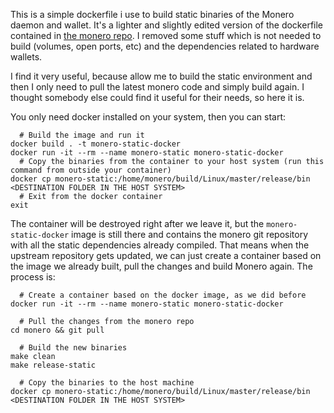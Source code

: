 This is a simple dockerfile i use to build static binaries of the Monero daemon and wallet. It's a lighter and slightly edited version of the dockerfile contained in [the monero repo](https://github.com/monero-project/monero/blob/master/Dockerfile). I removed some stuff which is not needed to build (volumes, open ports, etc) and the dependencies related to hardware wallets.

I find it very useful, because allow me to build the static environment and then I only need to pull the latest monero code and simply build again. I thought somebody else could find it useful for their needs, so here it is.

You only need docker installed on your system, then you can start:

```
  # Build the image and run it
docker build . -t monero-static-docker
docker run -it --rm --name monero-static monero-static-docker
  # Copy the binaries from the container to your host system (run this command from outside your container)
docker cp monero-static:/home/monero/build/Linux/master/release/bin <DESTINATION FOLDER IN THE HOST SYSTEM>
  # Exit from the docker container
exit
```

The container will be destroyed right after we leave it, but the `monero-static-docker` image is still there and contains the monero git repository with all the static dependencies already compiled. That means when the upstream repository gets updated, we can just create a container based on the image we already built, pull the changes and build Monero again. The process is:

```
  # Create a container based on the docker image, as we did before
docker run -it --rm --name monero-static monero-static-docker

  # Pull the changes from the monero repo
cd monero && git pull

  # Build the new binaries
make clean
make release-static

  # Copy the binaries to the host machine
docker cp monero-static:/home/monero/build/Linux/master/release/bin <DESTINATION FOLDER IN THE HOST SYSTEM>
```

